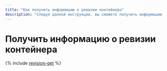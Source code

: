 ```yaml
---
title: "Как получить информацию о ревизии контейнера"
description: "Следуя данной инструкции, вы сможете получить информацию о ревизии контейнера."
---
```


# Получить информацию о ревизии контейнера

{% include [revision-get](../../_includes/serverless-containers/revision-get.md) %}